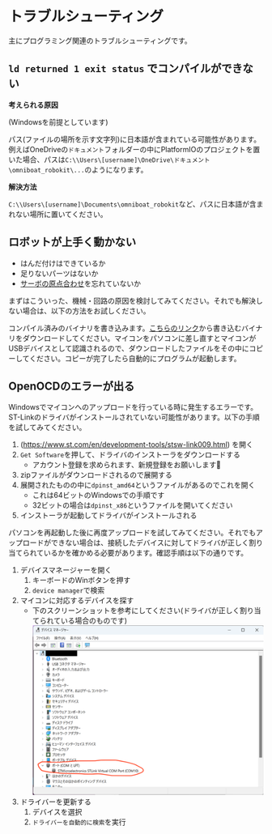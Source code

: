 # トラブルシューティング

主にプログラミング関連のトラブルシューティングです。

## `ld returned 1 exit status` でコンパイルができない

**考えられる原因**

(Windowsを前提としています)

パス(ファイルの場所を示す文字列)に日本語が含まれている可能性があります。例えばOneDriveの`ドキュメント`フォルダーの中にPlatformIOのプロジェクトを置いた場合、パスは`C:\\Users\[username]\OneDrive\ドキュメント\omniboat_robokit\...`のようになります。

**解決方法**

`C:\\Users\[username]\Documents\omniboat_robokit`など、パスに日本語が含まれない場所に置いてください。

## ロボットが上手く動かない

- はんだ付けはできているか
- 足りないパーツはないか
- [サーボの原点合わせ](./07-reset-servo.md)を忘れていないか

まずはこういった、機械・回路の原因を検討してみてください。それでも解決しない場合は、以下の方法をお試しください。

コンパイル済みのバイナリを書き込みます。[こちらのリンク](https://drive.google.com/file/d/1A-GmEBmITawD9EEdCJXiHqHr3O2xWvZD/view?usp=share_link)から書き込むバイナリをダウンロードしてください。マイコンをパソコンに差し直すとマイコンがUSBデバイスとして認識されるので、ダウンロードしたファイルをその中にコピーしてください。コピーが完了したら自動的にプログラムが起動します。

## OpenOCDのエラーが出る

Windowsでマイコンへのアップロードを行っている時に発生するエラーです。ST-Linkのドライバがインストールされていない可能性があります。以下の手順を試してみてください。

1. (https://www.st.com/en/development-tools/stsw-link009.html) を開く
2. `Get Software`を押して、ドライバのインストーラをダウンロードする
    - アカウント登録を求められます、新規登録をお願いします🙏
3. zipファイルがダウンロードされるので展開する
4. 展開されたものの中に`dpinst_amd64`というファイルがあるのでこれを開く
    - これは64ビットのWindowsでの手順です
    - 32ビットの場合は`dpinst_x86`というファイルを開いてください
5. インストーラが起動してドライバがインストールされる

パソコンを再起動した後に再度アップロードを試してみてください。それでもアップロードができない場合は、接続したデバイスに対してドライバが正しく割り当てられているかを確かめる必要があります。確認手順は以下の通りです。

1. デバイスマネージャーを開く
    1. キーボードのWinボタンを押す
    2. `device manager`で検索
2. マイコンに対応するデバイスを探す
    - 下のスクリーンショットを参考にしてください(ドライバが正しく割り当てられている場合のものです)
        ![device-manager](./assets/device-manager.png)
3. ドライバーを更新する
    1. デバイスを選択
    2. `ドライバーを自動的に検索`を実行
